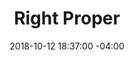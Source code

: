 ---
title: Right Proper
date: 2018-10-12 18:37:00 -04:00
image: "/uploads/sponsor-right-proper.jpg"
image-alt: logo for right proper
url: https://www.rightproperbrewing.com/
is-2019: false
---